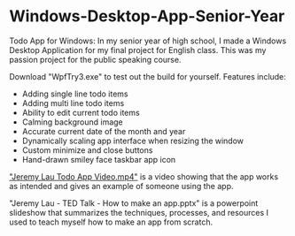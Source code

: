 # Windows-Desktop-App-Senior-Year


Todo App for Windows:
In my senior year of high school, I made a Windows Desktop Application for my final project for English class. This was my passion project for the public speaking course. 

Download "WpfTry3.exe" to test out the build for yourself. Features include:
- Adding single line todo items
- Adding multi line todo items
- Ability to edit current todo items
- Calming background image
- Accurate current date of the month and year
- Dynamically scaling app interface when resizing the window
- Custom minimize and close buttons
- Hand-drawn smiley face taskbar app icon

["Jeremy Lau Todo App Video.mp4"](https://youtu.be/Xr-4ZGVtyss) is a video showing that the app works as intended and gives an example of someone using the app.

"Jeremy Lau - TED Talk - How to make an app.pptx" is a powerpoint slideshow that summarizes the techniques, processes, and resources I used to teach myself how to make an app from scratch. 
